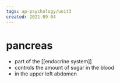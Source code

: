 ```yaml
---
tags: ap-psychology/unit3 
created: 2021-09-04
---
```


# pancreas

- part of the [[endocrine system]]
- controls the amount of sugar in the blood
- in the upper left abdomen 
